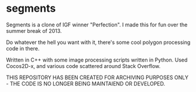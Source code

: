 segments
========

Segments is a clone of IGF winner "Perfection".
I made this for fun over the summer break of 2013.

Do whatever the hell you want with it, there's some cool polygon processing code in there.

Written in C++ with some image processing scripts written in Python.
Used Cocos2D-x, and various code scattered around Stack Overflow.

THIS REPOSITORY HAS BEEN CREATED FOR ARCHIVING PURPOSES ONLY - THE CODE IS NO LONGER BEING MAINTAIEND OR DEVELOPED.